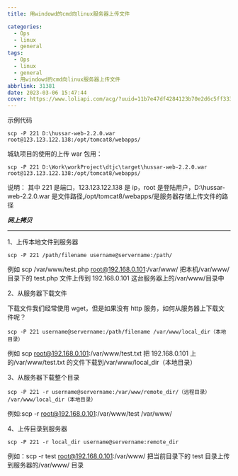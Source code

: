 ```yaml
---
title: 用windowd的cmd向linux服务器上传文件

categories:
  - Ops
  - linux
  - general
tags:
  - Ops
  - linux
  - general
  - 用windowd的cmd向linux服务器上传文件
abbrlink: 31381
date: 2023-03-06 15:47:44
cover: https://www.loliapi.com/acg/?uuid=11b7e47df4284123b70e2d6c5ff33302
---
```


示例代码

```shell
scp -P 221 D:\hussar-web-2.2.0.war root@123.123.122.138:/opt/tomcat8/webapps/
```

城轨项目的使用的上传 war 包用：

```shell
scp -P 221 D:\Work\workProject\dtjc\target\hussar-web-2.2.0.war root@123.123.122.138:/opt/tomcat8/webapps/
```

说明：
其中 221 是端口，123.123.122.138 是 ip，root 是登陆用户，D:\hussar-web-2.2.0.war 是文件路径,/opt/tomcat8/webapps/是服务器存储上传文件的路径

_**网上拷贝**_

---

1、上传本地文件到服务器

```shell
scp -P 221 /path/filename username@servername:/path/
```

例如 scp /var/www/test.php root@192.168.0.101:/var/www/ 把本机/var/www/目录下的 test.php 文件上传到 192.168.0.101 这台服务器上的/var/www/目录中

2、从服务器下载文件

下载文件我们经常使用 wget，但是如果没有 http 服务，如何从服务器上下载文件呢？

```shell
scp -P 221 username@servername:/path/filename /var/www/local_dir（本地目录）
```

例如 scp root@192.168.0.101:/var/www/test.txt 把 192.168.0.101 上的/var/www/test.txt 的文件下载到/var/www/local_dir（本地目录）

3、从服务器下载整个目录

```shell
scp -P 221 -r username@servername:/var/www/remote_dir/（远程目录） /var/www/local_dir（本地目录）
```

例如:scp -r root@192.168.0.101:/var/www/test /var/www/

4、上传目录到服务器

```shell
scp -P 221 -r local_dir username@servername:remote_dir
```

例如：scp -r test root@192.168.0.101:/var/www/ 把当前目录下的 test 目录上传到服务器的/var/www/ 目录